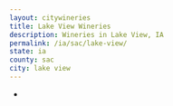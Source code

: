 ```yaml
---
layout: citywineries
title: Lake View Wineries
description: Wineries in Lake View, IA
permalink: /ia/sac/lake-view/
state: ia
county: sac
city: lake view
---
```

-

